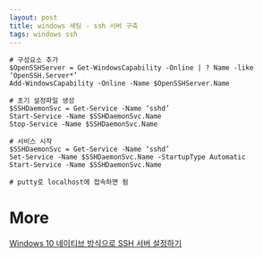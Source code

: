 ```yaml
---
layout: post
title: windows 세팅 - ssh 서버 구축
tags: windows ssh
---
```


```
# 구성요소 추가
$OpenSSHServer = Get-WindowsCapability -Online | ? Name -like ‘OpenSSH.Server*’
Add-WindowsCapability -Online -Name $OpenSSHServer.Name

# 초기 설정파일 생성
$SSHDaemonSvc = Get-Service -Name ‘sshd’
Start-Service -Name $SSHDaemonSvc.Name
Stop-Service -Name $SSHDaemonSvc.Name

# 서비스 시작
$SSHDaemonSvc = Get-Service -Name ‘sshd’
Set-Service -Name $SSHDaemonSvc.Name -StartupType Automatic
Start-Service -Name $SSHDaemonSvc.Name

# putty로 localhost에 접속하면 됨
```

# More
[Windows 10 네이티브 방식으로 SSH 서버 설정하기](https://medium.com/beyond-the-windows-korean-edition/windows-10-네이티브-방식으로-ssh-서버-설정하기-64988d87349)
